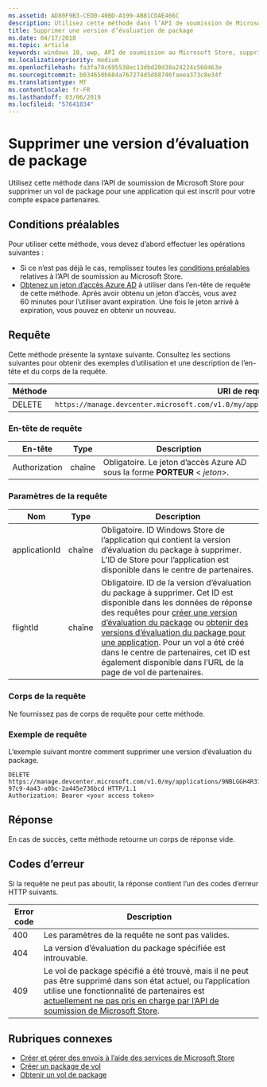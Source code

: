 ```yaml
---
ms.assetid: AD80F9B3-CED0-40BD-A199-AB81CDAE466C
description: Utilisez cette méthode dans l’API de soumission de Microsoft Store pour supprimer un vol de package pour une application qui est inscrit pour votre compte espace partenaires.
title: Supprimer une version d’évaluation de package
ms.date: 04/17/2018
ms.topic: article
keywords: windows 10, uwp, API de soumission au Microsoft Store, supprimer une version d’évaluation
ms.localizationpriority: medium
ms.openlocfilehash: fa3fa78c695538ec13dbd20d38a24224c560463e
ms.sourcegitcommit: b034650b684a767274d5d88746faeea373c8e34f
ms.translationtype: MT
ms.contentlocale: fr-FR
ms.lasthandoff: 03/06/2019
ms.locfileid: "57641834"
---
```

# <a name="delete-a-package-flight"></a>Supprimer une version d’évaluation de package

Utilisez cette méthode dans l’API de soumission de Microsoft Store pour supprimer un vol de package pour une application qui est inscrit pour votre compte espace partenaires.


## <a name="prerequisites"></a>Conditions préalables

Pour utiliser cette méthode, vous devez d’abord effectuer les opérations suivantes :

* Si ce n’est pas déjà le cas, remplissez toutes les [conditions préalables](create-and-manage-submissions-using-windows-store-services.md#prerequisites) relatives à l’API de soumission au Microsoft Store.
* [Obtenez un jeton d’accès Azure AD](create-and-manage-submissions-using-windows-store-services.md#obtain-an-azure-ad-access-token) à utiliser dans l’en-tête de requête de cette méthode. Après avoir obtenu un jeton d’accès, vous avez 60 minutes pour l’utiliser avant expiration. Une fois le jeton arrivé à expiration, vous pouvez en obtenir un nouveau.

## <a name="request"></a>Requête

Cette méthode présente la syntaxe suivante. Consultez les sections suivantes pour obtenir des exemples d’utilisation et une description de l’en-tête et du corps de la requête.

| Méthode | URI de requête                                                      |
|--------|------------------------------------------------------------------|
| DELETE    | ```https://manage.devcenter.microsoft.com/v1.0/my/applications/{applicationId}/flights/{flightId}``` |


### <a name="request-header"></a>En-tête de requête

| En-tête        | Type   | Description                                                                 |
|---------------|--------|-----------------------------------------------------------------------------|
| Authorization | chaîne | Obligatoire. Le jeton d’accès Azure AD sous la forme **PORTEUR** &lt; *jeton*&gt;. |


### <a name="request-parameters"></a>Paramètres de la requête

| Nom        | Type   | Description                                                                 |
|---------------|--------|-----------------------------------------------------------------------------|
| applicationId | chaîne | Obligatoire. ID Windows Store de l’application qui contient la version d’évaluation du package à supprimer. L’ID de Store pour l’application est disponible dans le centre de partenaires.  |
| flightId | chaîne | Obligatoire. ID de la version d’évaluation du package à supprimer. Cet ID est disponible dans les données de réponse des requêtes pour [créer une version d’évaluation du package](create-a-flight.md) ou [obtenir des versions d’évaluation du package pour une application](get-flights-for-an-app.md). Pour un vol a été créé dans le centre de partenaires, cet ID est également disponible dans l’URL de la page de vol de partenaires.  |


### <a name="request-body"></a>Corps de la requête

Ne fournissez pas de corps de requête pour cette méthode.


### <a name="request-example"></a>Exemple de requête

L’exemple suivant montre comment supprimer une version d’évaluation du package.

```
DELETE https://manage.devcenter.microsoft.com/v1.0/my/applications/9NBLGGH4R315/flights/43e448df-97c9-4a43-a0bc-2a445e736bcd HTTP/1.1
Authorization: Bearer <your access token>
```

## <a name="response"></a>Réponse

En cas de succès, cette méthode retourne un corps de réponse vide.

## <a name="error-codes"></a>Codes d’erreur

Si la requête ne peut pas aboutir, la réponse contient l’un des codes d’erreur HTTP suivants.

| Error code |  Description                                                                                                                                                                           |
|--------|------------------|
| 400  | Les paramètres de la requête ne sont pas valides. |
| 404  | La version d’évaluation du package spécifiée est introuvable.  |
| 409  | Le vol de package spécifié a été trouvé, mais il ne peut pas être supprimé dans son état actuel, ou l’application utilise une fonctionnalité de partenaires est [actuellement ne pas pris en charge par l’API de soumission de Microsoft Store](create-and-manage-submissions-using-windows-store-services.md#not_supported). |   


## <a name="related-topics"></a>Rubriques connexes

* [Créer et gérer des envois à l’aide des services de Microsoft Store](create-and-manage-submissions-using-windows-store-services.md)
* [Créer un package de vol](create-a-flight.md)
* [Obtenir un vol de package](get-a-flight.md)

